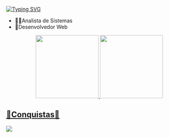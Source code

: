 [![Typing SVG](https://readme-typing-svg.herokuapp.com/?color=000000&size=35&center=true&vCenter=true&width=1000&lines=Oi,+Meu+nome+é+Wander+Costa;Seja+Bem-Vindo!+:%29)](https://git.io/typing-svg)
 - 👨‍🎓Analista de Sistemas 
 - 📘Desenvolvedor Web 

<div>
  <a href="https://github.com/wandercosta">
  <div align="center">
<a href="#">
  <img height="170em" src="https://github-readme-stats.vercel.app/api?username=wandercosta&show_icons=true&theme=midnight-purple&include_all_commits=false&count_private=true"/>
   <img height="170em" src="https://github-readme-stats.vercel.app/api/top-langs/?username=wandercosta&layout=compact&langs_count=8&theme=midnight-purple"/><br>
</div>
</p>
</div>
<div>
 
 ## 👊Conquistas👊
<p align="left">
  <img src="https://github-profile-trophy.vercel.app/?username=wandercosta&theme=dracula&row=2&no-bg=true&column=3&margin-w=15&margin-h=15" />
</p>
